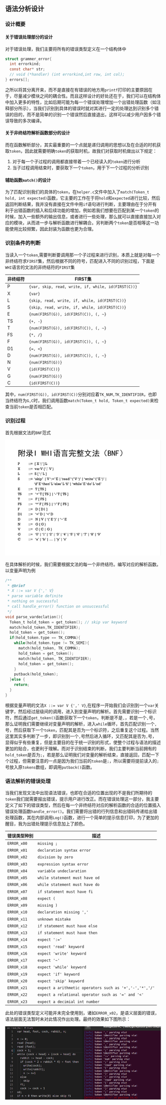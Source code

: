 ## 语法分析设计

### 设计概要
#### 关于错误处理部分的设计
对于错误处理，我们主要将所有的错误类型定义在一个结构体中
```c
struct grammer_error{
  int errorkind;
  const char* str;
  // void (*handler) (int errorkind,int row, int col);
} errors[];
```
之所以将其分离开来，而不是直接在有错误的地方用`printf`打印的主要原因在于，尽量减少模块之间的耦合性。而且这样设计的好处还在于，我们可以在结构体中加入更多的特性，比如后期可能为每一个错误处理增加一个出错处理函数（如注释部分所示），当我们识别到具体的错误时就对其进行一定的处理达到识别多个错误的目的，而不是简单的识别一个错误然后直接退出，这样可以减少用户因多个错误导致的多次编译。

#### 关于非终结符解析函数部分的设计
而在函数解析部分，其实最重要的一个点就是递归调用的思想以及在合适的时机获取`token`，因此就需要明确`token`的获取时机，故我们对获取时机做出以下规定：
  1. 对于每一个子过程的调用都直接带着一个已经读入的`token`进行分析
  2. 当子过程调用结束时，要获取下一个`token`，用于下一个过程的分析识别

#### 辅助函数`match()`的设计
为了匹配识别我们的具体的`token`，在`helper.c`文件中加入了`match(Token_t hold, int expected)`函数，它主要的工作在于将`hold`和`expected`进行比较，然后返回判断结果，我并没有直接在文件中用`if`语句进行判断，主要理由在于分开有利于出错函数的插入和后续功能的增加，例如若我们想要在匹配到某一个`token`的时候，加入一些额外的输出信息，或者进行一些处理，那么就可以直接直接加入对应的模块，从而进一步与解析函数进行解耦合。另判断两个`token`是否相等这一功能使用比较频繁，因此封装为函数也更为合理。


### 识别条件的判断
当读入一个`token`,需要判断要调用那一个子过程来进行识别，本质上就是对每一个非终结符求`FIRST`集，然后根据不同的符号，匹配进入不同的识别过程，下面是`WHI`语言的文法的非终结符的`FIRST`集

| 非终结符 | FIRST集          |
| -------- | -------------- |
| P        |`{var, skip, read, write, if, while, id(FIRST(C))}`|
| X        |`{var}`|
| L        |`{skip, read, write, if, while, id(FIRST(C))}`|
| S        |`{skip, read, write, if, while, id(FIRST(C))}`|
| E        |`{num(FIRST(G)), id(FIRST(C)), (, ~}`|
| TS       |`{+, -}`|
| T        |`{num(FIRST(G)), id(FIRST(C)), (, ~}`|
| FS       |`{*, /}`|
| F        |`{num(FIRST(G)), id(FIRST(C)), (, ~}`|
| D1       |`{=, <}`|
| D        |`{num(FIRST(G)), id(FIRST(C)), (, ~}`|
| N        |`{num(FIRST(G))}`|
| V        |`{id(FIRST(C))}`|
| G        |`{num(FIRST(G))}`|
| C        |`{id(FIRST(C))}`|

其中，`num(FIRST(G)), id(FIRST(C))`分别对应着`TK_NUM,TK_IDENTIFIER`，也即当终结符为`G,C`时，我们调用函数`match(Token_t hold, Token_t expected)`来检查当前`token`是否相匹配。

### 识别过程
首先根据文法的`BNF`范式

![BNF](../../asserts/whi_bnf.png)

在具体解析的时候，我们需要根据文法的每一个非终结符。编写对应的解析函数。以变量声明为例

```c
/**
 * @brief 
 * X ::= var V {',' V}
 * parse variable definite
 * nothing on successful
 * call handle_error() function on unsuccessful 
 */
void parse_vardeclation(){
  Token_t hold_token = get_token(); // skip var keyword
  match(hold_token,TK_IDENTIFIER);
  hold_token = get_token();
  if(hold_token.type == TK_COMMA){
    while(hold_token.type != TK_SEMI){
      match(hold_token, TK_COMMA);
      hold_token = get_token();
      match(hold_token, TK_IDENTIFIER);
      hold_token = get_token();
    }
    putback(hold_token);
  }else {
    return;
  }
}
```
根据变量声明的文法`X ::= var V {',' V}`,在程序一开始我们会识别到一个`var`关键字，然后经过层级间的调用，进入到变量声明的解析。首先需要识别一个标识符，然后通过`get_token()`函数获取下一个`token`，判断是不是`,`，若是一个`,`号，那么证明我们需要继续对变量声明的解析，进入`while`循环，首先匹配识别一个`,`号，然后获取下一个`token`，匹配其是否为一个标识符，之后重复这个过程。当然这里其实多判断了一步，即识别到一个`,`号然后进入循环，又匹配其是否为`,`号，显得似乎有些重复，但是主要目的在于统一识别的形式，使整个过程与语法的描述更加的贴合，也更利于理解。而对于识别结束的判断，我们主要判断当前拥有的`hold_token`是否为`;`，若是那么证明我们对变量的解析结束，直接返回，匹配一下个过程，但需要注意的一点是因为我们当前的`token`是`;`，所以需要将提前读入的`;`号放入原`tokens`数组，即调用`putback()`函数。

### 语法解析的错误处理
当我们发现文法中出现语法错误，也即在合适的位置出现的不是我们所期待的`token`我们就需要报出错误，提示用户进行改正。而在错误处理这一部分，我主要定义了如下的错误类型，然后在每一个非终结符对应的解析函数的合适的位置插入错误处理函数`handle_error()`。我们需要将出错的行列信息和出错码传递给出错处理函数，其在内部调用`Log()`函数，进行一个简单的提示信息打印，为了更加的醒目，我为出错处理提示信息加上了颜色。

|错误类型种别|描述|
|-|-|
|`ERROR_x00`| `missing ;`|
|`ERROR_x01`|`declaration syntax error`|
|`ERROR_x02`|`division by zero`|
|`ERROR_x03`|`expression syntax error`|
|`ERROR_x04`|`variable undeclaration`|
|`ERROR_x05`|`while statement must have od`|
|`ERROR_x06`|`while statement must have do`|
|`ERROR_x07`|`if statement must have fi`|
|`ERROR_x08`|`expect (`|
|`ERROR_x09`|`missing )`|
|`ERROR_x10`|`declaration missing ','`|
|`ERROR_x11`|`unknown mistake`|
|`ERROR_x12`|`if statement must have else`|
|`ERROR_x13`|`if statement must have then`|
|`ERROR_x14`|`expect ':='`|
|`ERROR_x15`|`expect 'read' keyword`|
|`ERROR_x16`|`expect 'write' keyword`|
|`ERROR_x17`|`expect '~'`|
|`ERROR_x18`|`expect 'while' keyword`|
|`ERROR_x19`|`expect 'if' keyword`|
|`ERROR_x20`|`expect 'skip' keyword`|
|`ERROR_x21`|`expect a arithmetic operators such as '+','-','*','/'`|
|`ERROR_x22`|`expect a relational operator such as '=' and '<'`|
|`ERROR_x23`|`expect a decimial int number`|

此处的错误类型定义可能并未完全使用到，诸如`ERROR_x02`，是语义层面的错误，语法层面无法暂时未对此情况作出处理。最终的效果如下图所示：

![parse_result](../../asserts/parse_result.png)
